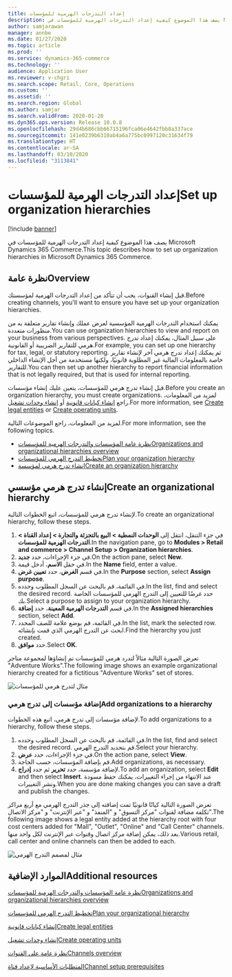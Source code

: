 ```yaml
---
title: إعداد التدرجات الهرمية للمؤسسات
description: يصف هذا الموضوع كيفية إعداد التدرجات الهرمية للمؤسسات في Microsoft Dynamics 365 Commerce.
author: samjarawan
manager: annbe
ms.date: 01/27/2020
ms.topic: article
ms.prod: ''
ms.service: dynamics-365-commerce
ms.technology: ''
audience: Application User
ms.reviewer: v-chgri
ms.search.scope: Retail, Core, Operations
ms.custom: ''
ms.assetid: ''
ms.search.region: Global
ms.author: samjar
ms.search.validFrom: 2020-01-20
ms.dyn365.ops.version: Release 10.0.8
ms.openlocfilehash: 29d4b686cbb66715196fca06e4642fbb8a337ace
ms.sourcegitcommit: 141e0239b6310ab4a6a775bc0997120c31634f79
ms.translationtype: HT
ms.contentlocale: ar-SA
ms.lasthandoff: 03/10/2020
ms.locfileid: "3113841"
---
```

# <a name="set-up-organization-hierarchies"></a><span data-ttu-id="cbe91-103">إعداد التدرجات الهرمية للمؤسسات</span><span class="sxs-lookup"><span data-stu-id="cbe91-103">Set up organization hierarchies</span></span>


[!include [banner](includes/banner.md)]

<span data-ttu-id="cbe91-104">يصف هذا الموضوع كيفية إعداد التدرجات الهرمية للمؤسسات في Microsoft Dynamics 365 Commerce.</span><span class="sxs-lookup"><span data-stu-id="cbe91-104">This topic describes how to set up organization hierarchies in Microsoft Dynamics 365 Commerce.</span></span>

## <a name="overview"></a><span data-ttu-id="cbe91-105">نظرة عامة</span><span class="sxs-lookup"><span data-stu-id="cbe91-105">Overview</span></span>

<span data-ttu-id="cbe91-106">قبل إنشاء القنوات، يجب أن تتأكد من إعداد التدرجات الهرمية لمؤسستك.</span><span class="sxs-lookup"><span data-stu-id="cbe91-106">Before creating channels, you'll want to ensure you have set up your organization hierarchies.</span></span>

<span data-ttu-id="cbe91-107">يمكنك استخدام التدرجات الهرمية المؤسسية لعرض عملك وإنشاء تقارير متعلقة به من منظورات متعددة.</span><span class="sxs-lookup"><span data-stu-id="cbe91-107">You can use organization hierarchies to view and report on your business from various perspectives.</span></span> <span data-ttu-id="cbe91-108">على سبيل المثال، يمكنك إعداد تدرج هرمي للتقارير الضريبية أو القانونية.</span><span class="sxs-lookup"><span data-stu-id="cbe91-108">For example, you can set up one hierarchy for tax, legal, or statutory reporting.</span></span> <span data-ttu-id="cbe91-109">ثم يمكنك إعداد تدرج هرمي آخر لإنشاء تقارير خاصة بالمعلومات المالية غير المطلوبة قانونيًا، ولكنها مستخدمة من أجل الإنشاء الداخلي للتقارير.</span><span class="sxs-lookup"><span data-stu-id="cbe91-109">You can then set up another hierarchy to report financial information that is not legally required, but that is used for internal reporting.</span></span>

<span data-ttu-id="cbe91-110">قبل إنشاء تدرج هرمي للمؤسسات، يتعين عليك إنشاء مؤسسات.</span><span class="sxs-lookup"><span data-stu-id="cbe91-110">Before you create an organization hierarchy, you must create organizations.</span></span> <span data-ttu-id="cbe91-111">لمزيد من المعلومات، راجع [إنشاء كيانات قانونية](channels-legal-entities.md) أو [إنشاء وحدات تشغيل](../fin-ops-core/fin-ops/organization-administration/tasks/create-operating-unit.md?toc=/dynamics365/commerce/toc.json).</span><span class="sxs-lookup"><span data-stu-id="cbe91-111">For more information, see [Create legal entities](channels-legal-entities.md) or [Create operating units](../fin-ops-core/fin-ops/organization-administration/tasks/create-operating-unit.md?toc=/dynamics365/commerce/toc.json).</span></span>


<span data-ttu-id="cbe91-112">لمزيد من المعلومات، راجع الموضوعات التالية.</span><span class="sxs-lookup"><span data-stu-id="cbe91-112">For more information, see the following topics.</span></span>
- [<span data-ttu-id="cbe91-113">نظرة عامة المؤسسات والتدرجات الهرمية للمؤسسات</span><span class="sxs-lookup"><span data-stu-id="cbe91-113">Organizations and organizational hierarchies overview</span></span>](../fin-ops-core/fin-ops/organization-administration/organizations-organizational-hierarchies.md?toc=/dynamics365/commerce/toc.json)
- [<span data-ttu-id="cbe91-114">تخطيط التدرج الهرمي للمؤسسات</span><span class="sxs-lookup"><span data-stu-id="cbe91-114">Plan your organization hierarchy</span></span>](../fin-ops-core/fin-ops/organization-administration/plan-organizational-hierarchy.md?toc=/dynamics365/commerce/toc.json)
- [<span data-ttu-id="cbe91-115">إنشاء تدرج هرمي لمؤسسة</span><span class="sxs-lookup"><span data-stu-id="cbe91-115">Create an organization hierarchy</span></span>](../fin-ops-core/fin-ops/organization-administration/tasks/create-organization-hierarchy.md?toc=/dynamics365/commerce/toc.json)

## <a name="create-an-organizational-hierarchy"></a><span data-ttu-id="cbe91-116">إنشاء تدرج هرمي مؤسسي</span><span class="sxs-lookup"><span data-stu-id="cbe91-116">Create an organizational hierarchy</span></span>

<span data-ttu-id="cbe91-117">لإنشاء تدرج هرمي للمؤسسات، اتبع الخطوات التالية.</span><span class="sxs-lookup"><span data-stu-id="cbe91-117">To create an organizational hierarchy, follow these steps.</span></span>

1. <span data-ttu-id="cbe91-118">في جزء التنقل، انتقل إلى **الوحدات النمطية \> البيع بالتجزئة والتجارة \> إعداد القناة \> التدرجات الهرمية للمؤسسات**.</span><span class="sxs-lookup"><span data-stu-id="cbe91-118">In the navigation pane, go to **Modules \> Retail and commerce \> Channel Setup \> Organization hierarchies**.</span></span>
1. <span data-ttu-id="cbe91-119">في جزء الإجراءات، حدد **جديد**.</span><span class="sxs-lookup"><span data-stu-id="cbe91-119">On the action pane, select **New**.</span></span>
1. <span data-ttu-id="cbe91-120">في حقل **الاسم**، أدخل قيمة.</span><span class="sxs-lookup"><span data-stu-id="cbe91-120">In the **Name** field, enter a value.</span></span>
1. <span data-ttu-id="cbe91-121">في قسم **الغرض**، حدد **تعيين غرض‬**.</span><span class="sxs-lookup"><span data-stu-id="cbe91-121">In the **Purpose** section, select **Assign purpose**.</span></span>
1. <span data-ttu-id="cbe91-122">في القائمة، قم بالبحث عن السجل المطلوب وحدده.</span><span class="sxs-lookup"><span data-stu-id="cbe91-122">In the list, find and select the desired record.</span></span> <span data-ttu-id="cbe91-123">حدد غرضًا للتعيين إلى التدرج الهرمي للمؤسسات الخاصة بك.</span><span class="sxs-lookup"><span data-stu-id="cbe91-123">Select a purpose to assign to your organization hierarchy.</span></span>
1. <span data-ttu-id="cbe91-124">في قسم **التدرجات الهرمية المعينة‬**، حدد **إضافة**.</span><span class="sxs-lookup"><span data-stu-id="cbe91-124">In the **Assigned hierarchies** section, select **Add**.</span></span>
1. <span data-ttu-id="cbe91-125">في القائمة، قم بوضع علامة للصف المحدد.</span><span class="sxs-lookup"><span data-stu-id="cbe91-125">In the list, mark the selected row.</span></span> <span data-ttu-id="cbe91-126">ابحث عن التدرج الهرمي الذي قمت بإنشائه.</span><span class="sxs-lookup"><span data-stu-id="cbe91-126">Find the hierarchy you just created.</span></span>
1. <span data-ttu-id="cbe91-127">حدد **موافق**.</span><span class="sxs-lookup"><span data-stu-id="cbe91-127">Select **OK**.</span></span>

<span data-ttu-id="cbe91-128">تعرض الصورة التالية مثالاً لتدرد هرمي للمؤسسات تم إنشاؤها لمجموعة متاجر "Adventure Works".</span><span class="sxs-lookup"><span data-stu-id="cbe91-128">The following image shows an example organizational hierarchy created for a fictitious "Adventure Works" set of stores.</span></span>

![مثال لتدرج هرمي للمؤسسات](media/organizational-hierarchies.png)

### <a name="add-organizations-to-a-hierarchy"></a><span data-ttu-id="cbe91-130">إضافة مؤسسات إلى تدرج هرمي</span><span class="sxs-lookup"><span data-stu-id="cbe91-130">Add organizations to a hierarchy</span></span>

<span data-ttu-id="cbe91-131">لإضافة مؤسسات إلى تدرج هرمي، اتبع هذه الخطوات.</span><span class="sxs-lookup"><span data-stu-id="cbe91-131">To add organizations to a hierarchy, follow these steps.</span></span>

1. <span data-ttu-id="cbe91-132">في القائمة، قم بالبحث عن السجل المطلوب وحدده.</span><span class="sxs-lookup"><span data-stu-id="cbe91-132">In the list, find and select the desired record.</span></span> <span data-ttu-id="cbe91-133">قم بتحديد التدرج الهرمي.</span><span class="sxs-lookup"><span data-stu-id="cbe91-133">Select your hierarchy.</span></span>
1. <span data-ttu-id="cbe91-134">في جزء الإجراءات، حدد **عرض**.</span><span class="sxs-lookup"><span data-stu-id="cbe91-134">On the action pane, select **View**.</span></span>
1. <span data-ttu-id="cbe91-135">قم بإضافة المؤسسات، حسب الحاجة.</span><span class="sxs-lookup"><span data-stu-id="cbe91-135">Add organizations, as necessary.</span></span>
1. <span data-ttu-id="cbe91-136">لإضافة مؤسسة، حدد **تحرير** ثم حدد **إدراج**.</span><span class="sxs-lookup"><span data-stu-id="cbe91-136">To add an organization, select **Edit** and then select **Insert**.</span></span> <span data-ttu-id="cbe91-137">عند الانتهاء من إجراء التغييرات، يمكنك حفظ مسودة ونشر التغييرات.</span><span class="sxs-lookup"><span data-stu-id="cbe91-137">When you are done making changes you can save a draft and publish the changes.</span></span>

<span data-ttu-id="cbe91-138">تعرض الصورة التالية كيانًا قانونيًا تمت إضافته إلى جذر التدرج الهرمي مع أربع مراكز تكلفة مضافة لقنوات "مركز التسوق" و "المنفذ" و "عبر الإنترنت" و "مركز الاتصال".</span><span class="sxs-lookup"><span data-stu-id="cbe91-138">The following image shows a legal entity added at the hierarchy root with four cost centers added for "Mall", "Outlet", "Online" and "Call Center" channels.</span></span> <span data-ttu-id="cbe91-139">بعد ذلك، يمكن إضافة مركز اتصال وقنوات عبر الإنترنت لكل واحد منها.</span><span class="sxs-lookup"><span data-stu-id="cbe91-139">Various retail, call center and online channels can then be added to each.</span></span>

![مثال لمصمم التدرج الهرمي](media/hierarchy-designer.png)

## <a name="additional-resources"></a><span data-ttu-id="cbe91-141">الموارد الإضافية</span><span class="sxs-lookup"><span data-stu-id="cbe91-141">Additional resources</span></span>

[<span data-ttu-id="cbe91-142">نظرة عامة المؤسسات والتدرجات الهرمية للمؤسسات</span><span class="sxs-lookup"><span data-stu-id="cbe91-142">Organizations and organizational hierarchies overview</span></span>](../fin-ops-core/fin-ops/organization-administration/organizations-organizational-hierarchies.md?toc=/dynamics365/commerce/toc.json)

[<span data-ttu-id="cbe91-143">تخطيط التدرج الهرمي للمؤسسات</span><span class="sxs-lookup"><span data-stu-id="cbe91-143">Plan your organizational hierarchy</span></span>](../fin-ops-core/fin-ops/organization-administration/plan-organizational-hierarchy.md?toc=/dynamics365/commerce/toc.json)

[<span data-ttu-id="cbe91-144">إنشاء كيانات قانونية</span><span class="sxs-lookup"><span data-stu-id="cbe91-144">Create legal entities</span></span>](channels-legal-entities.md)

[<span data-ttu-id="cbe91-145">إنشاء وحدات تشغيل</span><span class="sxs-lookup"><span data-stu-id="cbe91-145">Create operating units</span></span>](../fin-ops-core/fin-ops/organization-administration/tasks/create-operating-unit.md?toc=/dynamics365/commerce/toc.json)

[<span data-ttu-id="cbe91-146">نظرة عامة على القنوات</span><span class="sxs-lookup"><span data-stu-id="cbe91-146">Channels overview</span></span>](channels-overview.md)

[<span data-ttu-id="cbe91-147">المتطلبات الأساسية‬ لإعداد قناة</span><span class="sxs-lookup"><span data-stu-id="cbe91-147">Channel setup prerequisites</span></span>](channels-prerequisites.md)
